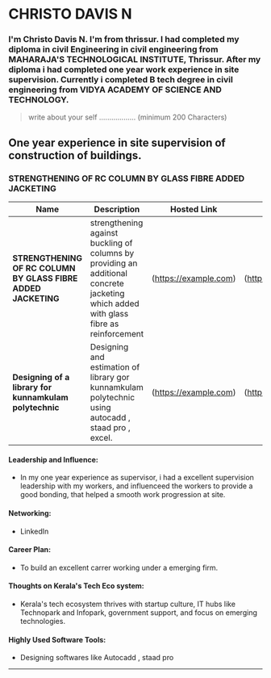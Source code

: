 # CHRISTO DAVIS N 

### I'm Christo Davis N. I'm from thrissur. I had completed my diploma in civil Engineering in civil engineering from MAHARAJA'S TECHNOLOGICAL INSTITUTE, Thrissur. After my diploma i had completed one year work experience in site supervision. Currently i completed B tech degree in civil engineering from VIDYA ACADEMY OF SCIENCE AND TECHNOLOGY.

> write about your self .................. (minimum 200 Characters)


## One year experience in site supervision of construction of buildings.

### STRENGTHENING OF RC COLUMN BY GLASS FIBRE ADDED JACKETING 

| Name             | Description                                                               | Hosted Link                              | Repo Link                                                      |
|---------------------|---------------------------------------------------------------------------|------------------------------------------|----------------------------------------------------------------|
| **STRENGTHENING OF RC COLUMN BY GLASS FIBRE ADDED JACKETING**  |      strengthening against buckling of columns by providing an additional concrete jacketing which added with glass fibre as reinforcement                                   | (https://example.com)    | (https://github.com/username/project1)             |
| **Designing of a library for kunnamkulam  polytechnic**  |           Designing and estimation of library gor kunnamkulam polytechnic using autocadd , staad pro , excel.                       | (https://example.com)    |(https://github.com/username/project2)             |

#### Leadership and Influence:
- In my one year experience as supervisor, i had a excellent supervision leadership with my workers, and influenceed the workers to provide a good bonding, that helped a smooth work progression at site.

#### Networking:
-  LinkedIn

#### Career Plan: 
- To build an excellent carrer working under a emerging firm.

#### Thoughts on Kerala's Tech Eco system:
- Kerala's tech ecosystem thrives with startup culture, IT hubs like Technopark and Infopark, government support, and focus on emerging technologies.

#### Highly Used Software Tools: 
- Designing softwares like Autocadd , staad pro

---
